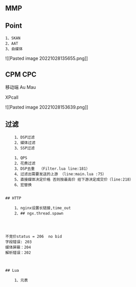 
## MMP


## Point

	1、SKAN
	2、AAT
	3、自媒体


![[Pasted image 20221028135655.png]]


## CPM CPC 

移动端  Au Mau




XPcall


![[Pasted image 20221028153639.png]]


## 过滤

		1、DSP过滤
		2、媒体过滤
		3、SSP过滤

		1、QPS
		2、花费过滤
		3、DSP去重  （Filter.lua line:181）
		4、过滤出需要发送的上游 （line:main.lua :75）
		5、直接媒体决定价格 否则按最高价 给下游决定成交价（line:218）
		6、宏替换
	

	## HTTP
	
		1、nginx设置长链接,time_out
		2、## ngx.thread.spawn




	不竞价status = 206  no bid 
	字段错误: 203
	媒体屏蔽：204
	解析错误：202



	## Lua

		1、元表
		